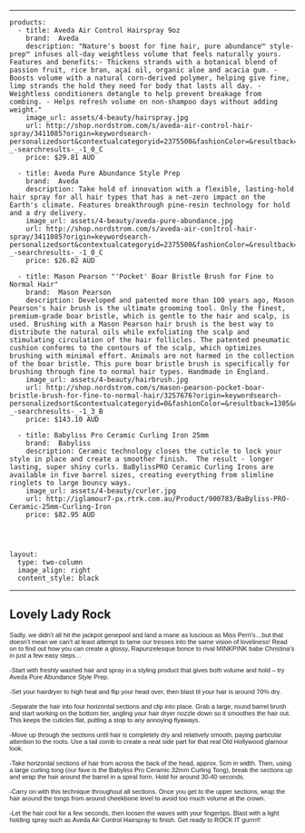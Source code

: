 
---

    products:
      - title: Aveda Air Control Hairspray 9oz
        brand:  Aveda 
        description: "Nature's boost for fine hair, pure abundance™ style-prep™ infuses all-day weightless volume that feels naturally yours. Features and benefits:- Thickens strands with a botanical blend of passion fruit, rice bran, açaí oil, organic aloe and acacia gum. - Boosts volume with a natural corn-derived polymer, helping give fine, limp strands the hold they need for body that lasts all day. - Weightless conditioners detangle to help prevent breakage from combing. - Helps refresh volume on non-shampoo days without adding weight."
        image_url: assets/4-beauty/hairspray.jpg
        url: http://shop.nordstrom.com/s/aveda-air-control-hair-spray/3411085?origin=keywordsearch-personalizedsort&contextualcategoryid=2375500&fashionColor=&resultback=204&cm_sp=personalizedsort-_-searchresults-_-1_0_C 
        price: $29.81 AUD 
        
      - title: Aveda Pure Abundance Style Prep 
        brand:  Aveda
        description: Take hold of innovation with a flexible, lasting-hold hair spray for all hair types that has a net-zero impact on the Earth's climate. Features breakthrough pine-resin technology for hold and a dry delivery. 
        image_url: assets/4-beauty/aveda-pure-abundance.jpg
        url: http://shop.nordstrom.com/s/aveda-air-con]trol-hair-spray/3411085?origin=keywordsearch-personalizedsort&contextualcategoryid=2375500&fashionColor=&resultback=204&cm_sp=personalizedsort-_-searchresults-_-1_0_C 
        price: $26.82 AUD
        
      - title: Mason Pearson "'Pocket' Boar Bristle Brush for Fine to Normal Hair"
        brand:  Mason Pearson 
        description: Developed and patented more than 100 years ago, Mason Pearson's hair brush is the ultimate grooming tool. Only the finest, premium-grade boar bristle, which is gentle to the hair and scalp, is used. Brushing with a Mason Pearson hair brush is the best way to distribute the natural oils while exfoliating the scalp and stimulating circulation of the hair follicles. The patented pneumatic cushion conforms to the contours of the scalp, which optimizes brushing with minimal effort. Animals are not harmed in the collection of the boar bristle. This pure boar bristle brush is specifically for brushing through fine to normal hair types. Handmade in England.
        image_url: assets/4-beauty/hairbrush.jpg
        url: http://shop.nordstrom.com/s/mason-pearson-pocket-boar-bristle-brush-for-fine-to-normal-hair/3257676?origin=keywordsearch-personalizedsort&contextualcategoryid=0&fashionColor=&resultback=1305&cm_sp=personalizedsort-_-searchresults-_-1_3_B 
        price: $143.10 AUD
        
      - title: Babyliss Pro Ceramic Curling Iron 25mm 
        brand:  Babyliss 
        description: Ceramic technology closes the cuticle to lock your style in place and create a smoother finish.  The result - longer lasting, super shiny curls. BaBylissPRO Ceramic Curling Irons are available in five barrel sizes, creating everything from slimline ringlets to large bouncy ways.
        image_url: assets/4-beauty/curler.jpg
        url: http://iglamour7-px.rtrk.com.au/Product/900783/BaByliss-PRO-Ceramic-25mm-Curling-Iron 
        price: $82.95 AUD
        
        
        
       
    layout:
      type: two-column 
      image_align: right
      content_style: black
      

---
  

  
## Lovely Lady Rock

<style>

  p { font-family: Arial, Helvetica, sans-serif }
  p > span { font-style: normal; font-size: 80%; }
  
</style>

<span>Sadly, we didn’t all hit the jackpot genepool and land a mane as luscious as Miss Perri’s…but that doesn’t mean we can’t at least attempt to tame our tresses into the same vision of loveliness! Read on to find out how you can create a glossy, Rapunzelesque bonce to rival MINKPINK babe Christina’s in just a few easy steps…</span>

<span>-Start with freshly washed hair and spray in a styling product that gives both volume and hold – try Aveda Pure Abundance Style Prep.</span>

<span>-Set your hairdryer to high heat and flip your head over, then blast til your hair is around 70% dry.</span>

<span>-Separate the hair into four horizontal sections and clip into place. Grab a large, round barrel brush and start working on the bottom tier, angling your hair dryer nozzle down so it smoothes the hair out. This keeps the cuticles flat, putting a stop to any annoying flyaways.</span>

<span>-Move up through the sections until hair is completely dry and relatively smooth, paying particular attention to the roots. Use
a tail comb to create a neat side part for that real Old Hollywood glamour look.</span>

<span>-Take horizontal sections of hair from across the back of the head, approx. 5cm in width. Then, using a large curling tong (our fave is the Babyliss Pro Ceramic 32mm Curling Tong), break the sections up and wrap the hair around the barrel in a spiral form. Hold for around 30-40 seconds.</span>

<span>-Carry on with this technique throughout all sections. Once you get to the upper sections, wrap the hair around the tongs from around cheekbone level to avoid too much volume at the crown.</span>

<span>-Let the hair cool for a few seconds, then loosen the waves with your fingertips. Blast with a light holding spray such as Aveda Air Control Hairspray to finish. Get ready to ROCK IT gurrrrl!</span>
</body>

